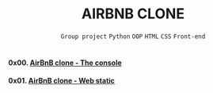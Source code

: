 <h1 align="center"><b>AIRBNB CLONE</b></h1>
<div align="center"><code>Group project</code> <code>Python</code> <code>OOP</code> <code>HTML</code> <code>CSS</code> <code>Front-end</code></div>

<br>

#### 0x00. [AirBnB clone - The console](https://github.com/codenvibes/AirBnB_clone/blob/master/console.md)
#### 0x01. [AirBnB clone - Web static](https://github.com/codenvibes/AirBnB_clone/blob/master/web_static/README.md)